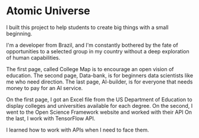 # Atomic Universe

I built this project to help students to create
big things with a small beginning.


I'm a developer from Brazil, and I'm constantly bothered by the fate of 
opportunities to a selected group in my country without a deep exploration of human capabilities.

The first page, called College Map is to encourage an open vision of education.
The second page, Data-bank, is for beginners data scientists like me who need direction.
The last page, AI-builder, is for everyone that needs money to pay for an AI service.


On the first page, I got an Excel file from the US Department of Education to display colleges and universities available for each degree.
On the second, I went to the Open Science Framework website and worked with their API
On the last, I work with TensorFlow API.


I learned how to work with APIs when I need to face them.
